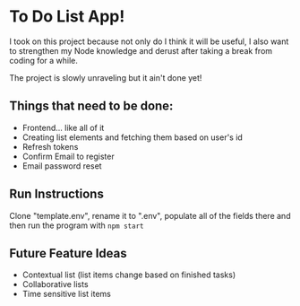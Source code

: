 # To Do List App!

I took on this project because not only do I think it will be useful, I also want to strengthen my Node knowledge and derust after taking a break from coding for a while. 

The project is slowly unraveling but it ain't done yet!

## Things that need to be done:

- Frontend... like all of it
- Creating list elements and fetching them based on user's id
- Refresh tokens
- Confirm Email to register
- Email password reset

## Run Instructions

Clone "template.env", rename it to ".env", populate all of the fields there and then run the program with `npm start`

## Future Feature Ideas
- Contextual list (list items change based on finished tasks)
- Collaborative lists
- Time sensitive list items
